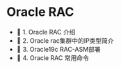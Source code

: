 # Oracle RAC

* 📄 1. Oracle RAC 介绍
* 📄 2. Oracle rac集群中的IP类型简介
* 📄 3. Oracle19c RAC-ASM部署
* 📄 4. Oracle RAC 常用命令

　　‍
